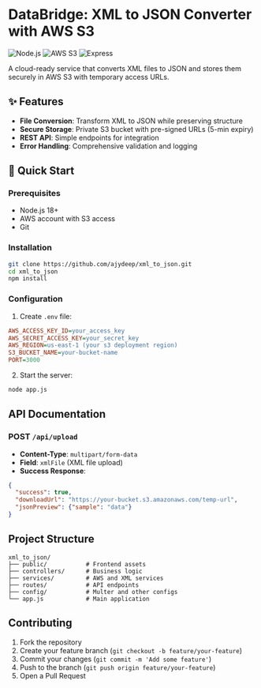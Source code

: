 

# DataBridge: XML to JSON Converter with AWS S3

![Node.js](https://img.shields.io/badge/Node.js-18.x-green)
![AWS S3](https://img.shields.io/badge/AWS-S3-orange)
![Express](https://img.shields.io/badge/Express-4.x-lightgrey)

A cloud-ready service that converts XML files to JSON and stores them securely in AWS S3 with temporary access URLs.

## ✨ Features

- **File Conversion**: Transform XML to JSON while preserving structure
- **Secure Storage**: Private S3 bucket with pre-signed URLs (5-min expiry)
- **REST API**: Simple endpoints for integration
- **Error Handling**: Comprehensive validation and logging

## 🚀 Quick Start

### Prerequisites
- Node.js 18+
- AWS account with S3 access
- Git

### Installation
```bash
git clone https://github.com/ajydeep/xml_to_json.git
cd xml_to_json
npm install
```

### Configuration
1. Create `.env` file:
```ini
AWS_ACCESS_KEY_ID=your_access_key
AWS_SECRET_ACCESS_KEY=your_secret_key
AWS_REGION=us-east-1 (your s3 deployment region)
S3_BUCKET_NAME=your-bucket-name
PORT=3000
```

2. Start the server:
```bash
node app.js
```

##  API Documentation

### POST `/api/upload`
- **Content-Type**: `multipart/form-data`
- **Field**: `xmlFile` (XML file upload)
- **Success Response**:
```json
{
  "success": true,
  "downloadUrl": "https://your-bucket.s3.amazonaws.com/temp-url",
  "jsonPreview": {"sample": "data"}
}
```

##  Project Structure
```
xml_to_json/
├── public/           # Frontend assets
├── controllers/      # Business logic
├── services/         # AWS and XML services
├── routes/           # API endpoints
├── config/           # Multer and other configs
└── app.js            # Main application
```



##  Contributing
1. Fork the repository
2. Create your feature branch (`git checkout -b feature/your-feature`)
3. Commit your changes (`git commit -m 'Add some feature'`)
4. Push to the branch (`git push origin feature/your-feature`)
5. Open a Pull Request

